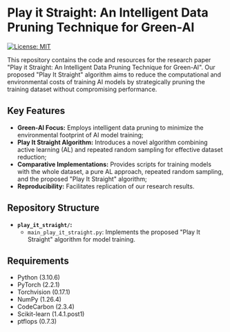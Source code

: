 # Play it Straight: An Intelligent Data Pruning Technique for Green-AI

[![License: MIT](https://img.shields.io/badge/License-MIT-yellow.svg)](https://opensource.org/licenses/MIT)

This repository contains the code and resources for the research paper "Play it Straight: An Intelligent Data Pruning Technique for Green-AI". Our proposed "Play It Straight" algorithm aims to reduce the computational and environmental costs of training AI models by strategically pruning the training dataset without compromising performance.

## Key Features

* **Green-AI Focus:** Employs intelligent data pruning to minimize the environmental footprint of AI model training;
* **Play It Straight Algorithm:** Introduces a novel algorithm combining active learning (AL) and repeated random sampling for effective dataset reduction;
* **Comparative Implementations:** Provides scripts for training models with the whole dataset, a pure AL approach, repeated random sampling, and the proposed "Play It Straight" algorithm;
* **Reproducibility:** Facilitates replication of our research results.

## Repository Structure

* **`play_it_straight/`:**
    * `main_play_it_straight.py`: Implements the proposed "Play It Straight" algorithm for model training.
 
## Requirements

* Python (3.10.6)
* PyTorch (2.2.1)
* Torchvision (0.17.1)
* NumPy (1.26.4)
* CodeCarbon (2.3.4)
* Scikit-learn (1.4.1.post1)
* ptflops (0.7.3)
